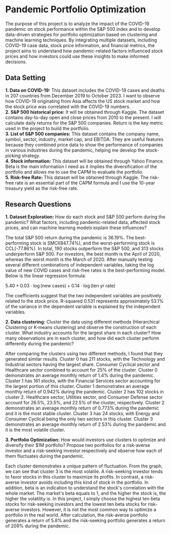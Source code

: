 # Pandemic Portfolio Optimization

The purpose of this project is to analyze the impact of the COVID-19 pandemic on stock performance within the S&P 500 index and to develop data-driven strategies for portfolio optimization based on clustering and machine learning techniques. By integrating multiple datasets, including COVID-19 case data, stock price information, and financial metrics, the project aims to understand how pandemic-related factors influenced stock prices and how investors could use these insights to make informed decisions. 
## Data Setting 

**1. Data on COVID-19:** This dataset includes the COVID-19 cases and deaths in 207 countries from December 2019 to October 2023. I want to observe how COVID-19 originating from Asia affects the US stock market and how the stock price was correlated with the COVID-19 numbers.  
**2. S&P 500 historical price:** It will be obtained through Kaggle. The dataset contains day-to-day open and close prices from 2010 to the present. I will calculate daily returns for the S&P 500 companies. Return is the key metric used in the project to build the portfolio.  
**3. List of S&P 500 companies:** This dataset contains the company name, symbol, sector, industry, market cap, and EBITDA. They are useful features because they combined price data to show the performance of companies in various industries during the pandemic, helping me develop the stock-picking strategy.  
**4. Stock information:** This dataset will be obtained through Yahoo Finance. Beta is the main information I need as it implies the diversification of the portfolio and allows me to use the CAPM to evaluate the portfolio.  
**5. Risk-free Rate:** This dataset will be obtained through Kaggle. The risk-free rate is an essential part of the CAPM formula and I use the 10-year treasury yield as the risk-free rate.

## Research Questions

**1. Dataset Exploration:** How do each stock and S&P 500 perform during the pandemic? What factors, including pandemic-related data, affected stock prices, and can machine learning models explain these influences?  

The total S&P 500 return during the pandemic is 36.19%. The best-performing stock is SMCI(847.74%), and the worst-performing stock is CCL(-77.86%). In total, 190 stocks outperform the S&P 500, and 313 stocks underperform S&P 500. For investors, the best month is the April of 2020, whereas the worst month is the March of 2020. After manually testing several different combinations of independent variables, taking the log value of new COVID cases and risk-free rates is the best-performing model. Below is the linear regression formula:  

$5.40 + 0.03 \cdot \log(\text{new cases}) + 0.14 \cdot \log(\text{ten yr rate})$   

The coefficients suggest that the two independent variables are positively related to the stock price. R-squared 0.531 represents approximately 53.1% of the variance in the dependent variable is explained by the independent variables.  


**2. Data clustering:** Cluster the data using different methods (Hierarchical Clustering or K-means clustering) and observe the construction of each cluster. What industry accounts for the largest share in each cluster? How many observations are in each cluster, and how did each cluster perform differently during the pandemic?  

After comparing the clusters using two different methods, I found that they generated similar results. Cluster 0 has 211 stocks, with the Technology and Industrial sectors having the largest share. Consumer Cyclical sector and Healthcare sector combined to account for 25% of the cluster. Cluster 0 demonstrates an average monthly return of 1.4% during the pandemic. Cluster 1 has 161 stocks, with the Financial Services sector accounting for the largest portion of this cluster. Cluster 1 demonstrates an average monthly return of 0.942% during the pandemic. Cluster 2 has 102 stocks in cluster 2. Healthcare sector, Utilities sector, and Consumer Defense sector account for 26.5%, 23.5%, and 22.5% of the cluster, respectively. Cluster 2 demonstrates an average monthly return of 0.773% during the pandemic and it is the most stable cluster. Cluster 3 has 24 stocks, with Energy and Consumer Cyclical being the only two sectors in this cluster. Cluster 3 demonstrates an average monthly return of 2.53% during the pandemic and it is the most volatile cluster.

**3. Portfolio Optimization:** How would investors use clusters to optimize and diversify their $1M portfolio? Propose two portfolios for a risk-averse investor and a risk-seeking investor respectively and observe how each of them fluctuates during the pandemic.  

Each cluster demonstrates a unique pattern of fluctuation. From the graph, we can see that cluster 3 is the most volatile. A risk-seeking investor tends to favor stocks in this cluster to maximize its profits. In contrast, a risk-averse investor avoids including this kind of stock in the portfolio. In addition, beta is an indication to understand the stock's correlation with the whole market. The market's beta equals to 1, and the higher the stock is, the higher the volatility is. In this project, I simply choose the highest ten beta stocks for risk-seeking investors and the lowest ten beta stocks for risk-averse investors. However, it is not the most common way to optimize a portfolio in the real world. After calculation, the risk-averse portfolio generates a return of 5.8% and the risk-seeking portfolio generates a return of 209% during the pandemic.

